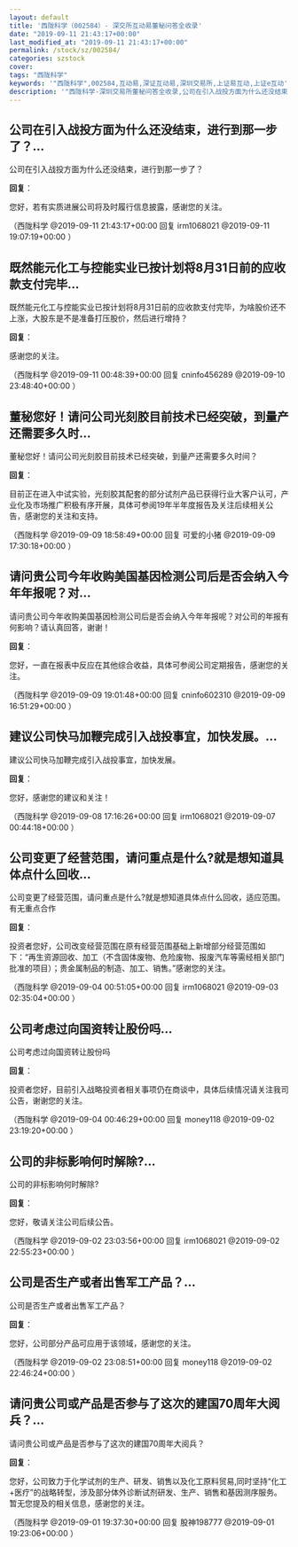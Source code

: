 ```yaml
---
layout: default
title: '西陇科学（002584）- 深交所互动易董秘问答全收录'
date: "2019-09-11 21:43:17+00:00"
last_modified_at: "2019-09-11 21:43:17+00:00"
permalink: /stock/sz/002584/
categories: szstock
cover: 
tags: "西陇科学"
keywords: '"西陇科学",002584,互动易,深证互动易,深圳交易所,上证易互动,上证e互动'
description: '"西陇科学-深圳交易所董秘问答全收录,公司在引入战投方面为什么还没结束，进行到那一步了？"'
---
```


## 公司在引入战投方面为什么还没结束，进行到那一步了？...

公司在引入战投方面为什么还没结束，进行到那一步了？

**回复**：

您好，若有实质进展公司将及时履行信息披露，感谢您的关注。 

（西陇科学  @2019-09-11 21:43:17+00:00 回复 irm1068021  @2019-09-11 19:07:19+00:00 ）

## 既然能元化工与控能实业已按计划将8月31日前的应收款支付完毕...

既然能元化工与控能实业已按计划将8月31日前的应收款支付完毕，为啥股价还不上涨，大股东是不是准备打压股价，然后进行增持？

**回复**：

感谢您的关注。 

（西陇科学  @2019-09-11 00:48:39+00:00 回复 cninfo456289  @2019-09-10 23:48:40+00:00 ）

## 董秘您好！请问公司光刻胶目前技术已经突破，到量产还需要多久时...

董秘您好！请问公司光刻胶目前技术已经突破，到量产还需要多久时间？

**回复**：

目前正在进入中试实验，光刻胶其配套的部分试剂产品已获得行业大客户认可，产业化及市场推广积极有序开展，具体可参阅19年半年度报告及关注后续相关公告，感谢您的关注和支持。 

（西陇科学  @2019-09-09 18:58:49+00:00 回复 可爱的小猪  @2019-09-09 17:30:18+00:00 ）

## 请问贵公司今年收购美国基因检测公司后是否会纳入今年年报呢？对...

请问贵公司今年收购美国基因检测公司后是否会纳入今年年报呢？对公司的年报有何影响？请认真回答，谢谢！

**回复**：

您好，一直在报表中反应在其他综合收益，具体可参阅公司定期报告，感谢您的关注。 

（西陇科学  @2019-09-09 19:01:48+00:00 回复 cninfo602310  @2019-09-09 16:51:29+00:00 ）

## 建议公司快马加鞭完成引入战投事宜，加快发展。...

建议公司快马加鞭完成引入战投事宜，加快发展。

**回复**：

您好，感谢您的建议和关注！ 

（西陇科学  @2019-09-08 17:16:26+00:00 回复 irm1068021  @2019-09-07 00:44:18+00:00 ）

## 公司变更了经营范围，请问重点是什么?就是想知道具体点什么回收...

公司变更了经营范围，请问重点是什么?就是想知道具体点什么回收，适应范围。有无重点合作

**回复**：

投资者您好，公司改变经营范围在原有经营范围基础上新增部分经营范围如下：“再生资源回收、加工（不含固体废物、危险废物、报废汽车等需经相关部门批准的项目）；贵金属制品的制造、加工、销售。”感谢您的关注。 

（西陇科学  @2019-09-04 00:51:05+00:00 回复 irm1068021  @2019-09-03 02:35:04+00:00 ）

## 公司考虑过向国资转让股份吗...

公司考虑过向国资转让股份吗

**回复**：

投资者您好，目前引入战略投资者相关事项仍在商谈中，具体后续情况请关注我司公告，谢谢您的关注。 

（西陇科学  @2019-09-04 00:46:29+00:00 回复 money118  @2019-09-02 23:19:20+00:00 ）

## 公司的非标影响何时解除?...

公司的非标影响何时解除?

**回复**：

您好，敬请关注公司后续公告。 

（西陇科学  @2019-09-02 23:03:56+00:00 回复 irm1068021  @2019-09-02 22:55:23+00:00 ）

## 公司是否生产或者出售军工产品？...

公司是否生产或者出售军工产品？

**回复**：

您好，公司部分产品可应用于该领域，感谢您的关注。 

（西陇科学  @2019-09-02 23:08:51+00:00 回复 money118  @2019-09-02 22:46:24+00:00 ）

## 请问贵公司或产品是否参与了这次的建国70周年大阅兵？...

请问贵公司或产品是否参与了这次的建国70周年大阅兵？

**回复**：

您好，公司致力于化学试剂的生产、研发、销售以及化工原料贸易,同时坚持“化工+医疗”的战略转型，涉及部分体外诊断试剂研发、生产、销售和基因测序服务。暂无您提及的相关信息，感谢您的关注。 

（西陇科学  @2019-09-01 19:37:30+00:00 回复 股神198777  @2019-09-01 19:23:06+00:00 ）

